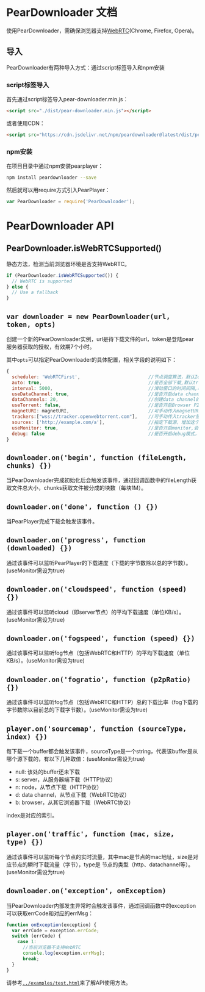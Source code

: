 # PearDownloader 文档

使用PearDownloader，需确保浏览器支持[WebRTC](https://en.wikipedia.org/wiki/WebRTC)(Chrome, Firefox, Opera)。

## 导入
PearDownloader有两种导入方式：通过script标签导入和npm安装

### script标签导入
首先通过script标签导入pear-downloader.min.js：
```html
<script src="./dist/pear-downloader.min.js"></script>
```
或者使用CDN：
```html
<script src="https://cdn.jsdelivr.net/npm/peardownloader@latest/dist/pear-downloader.min.js"></script>
```

### npm安装
在项目目录中通过npm安装pearplayer：
```bash
npm install peardownloader --save
```
然后就可以用require方式引入PearPlayer：
```js
var PearDownloader = require('PearDownloader');
```

# PearDownloader API

## PearDownloader.isWebRTCSupported()

静态方法，检测当前浏览器环境是否支持WebRTC。
```js
if (PearDownloader.isWebRTCSupported()) {
  // WebRTC is supported
} else {
  // Use a fallback
}
```

## `var downloader = new PearDownloader(url, token, opts)`

创建一个新的PearDownloader实例，url是待下载文件的url，token是登陆pear服务器获取的授权，有效期7个小时。

其中`opts`可以指定PearDownloader的具体配置，相关字段的说明如下：

```js
{
  scheduler: 'WebRTCFirst',                         //节点调度算法，默认IdleFirst，其它内置调度算法有“WebRTCFirst“和”CloudFirst”
  auto: true,                                       //是否全部下载,默认true
  interval: 5000,                                   //滑动窗口的时间间隔,单位毫秒,默认10s
  useDataChannel: true,                             //是否开启data channel,默认true
  dataChannels: 20,                                 //创建data channel的最大数量,默认20
  useTorrent: false,                                //是否开启Browser P2P(基于Webtorrent)，默认true
  magnetURI: magnetURI,                             //可手动传入magnetURI，需先将useTorrent设为true
  trackers:["wss://tracker.openwebtorrent.com"],    //可手动传入tracker服务器，需先将useTorrent设为true
  sources: ['http://example.com/a'],                //指定下载源，增加这个字段后pearplayer不会再向后台请求节点，建议下载源多于5个以保证流畅播放
  useMonitor: true,                                 //是否开启monitor,会稍微影响性能,默认false
  debug: false                                      //是否开启debug模式，开启后可以在console中查看log，默认false
}
```

## `downloader.on('begin', function (fileLength, chunks) {})`

当PearDownloader完成初始化后会触发该事件，通过回调函数中的fileLength获取文件总大小，chunks获取文件被分成的块数（每块1M）。

## `downloader.on('done', function () {})`

当PearPlayer完成下载会触发该事件。

## `downloader.on('progress', function (downloaded) {})`

通过该事件可以监听PearPlayer的下载进度（下载的字节数除以总的字节数）。(useMonitor需设为true)

## `downloader.on('cloudspeed', function (speed) {})`

通过该事件可以监听cloud（即server节点）的平均下载速度（单位KB/s）。(useMonitor需设为true)

## `downloader.on('fogspeed', function (speed) {})`

通过该事件可以监听fog节点（包括WebRTC和HTTP）的平均下载速度（单位KB/s）。(useMonitor需设为true)

## `downloader.on('fogratio', function (p2pRatio) {})`

通过该事件可以监听fog节点（包括WebRTC和HTTP）总的下载比率（fog下载的字节数除以目前总的下载字节数）。(useMonitor需设为true)

## `player.on('sourcemap', function (sourceType, index) {})`

每下载一个buffer都会触发该事件，sourceType是一个string，代表该buffer是从哪个源下载的，有以下几种取值：(useMonitor需设为true)<br/>
* null: 该处的buffer还未下载<br/>
* s: server，从服务器端下载（HTTP协议）<br/>
* n: node，从节点下载（HTTP协议）<br/>
* d: data channel，从节点下载（WebRTC协议）<br/>
* b: browser，从其它浏览器下载（WebRTC协议）<br/>

index是对应的索引。

## `player.on('traffic', function (mac, size, type) {})`
通过该事件可以监听每个节点的实时流量，其中mac是节点的mac地址，size是对应节点的瞬时下载流量（字节），type是
节点的类型（http、datachannel等）。(useMonitor需设为true)

## `downloader.on('exception', onException)`

当PearDownloader内部发生异常时会触发该事件，通过回调函数中的exception可以获取errCode和对应的errMsg：
```js
function onException(exception) {
  var errCode = exception.errCode;
  switch (errCode) {
    case 1:
      //当前浏览器不支持WebRTC
      console.log(exception.errMsg);
      break;
  }
}
```

请参考[`../examples/test.html`](/examples/download.html)来了解API使用方法。

